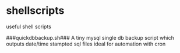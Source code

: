 shellscripts
============

useful shell scripts


###quickdbbackup.sh###
A tiny mysql single db backup script which outputs date/time stampted sql files ideal for automation with cron
